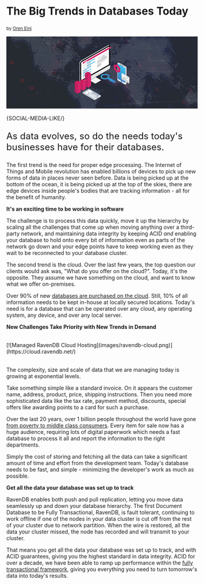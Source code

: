 # The Big Trends in Databases Today
<small>by <a href="mailto:ayende@hibernatingrhinos.com">Oren Eini</a></small>

<div class="article-img figure text-center">
  <img src="images/the-big-trends-in-databases-today.jpg" alt="The Big Trends in Databases Today" class="img-responsive img-thumbnail">
</div>

{SOCIAL-MEDIA-LIKE/}

<p class="lead" style="font-size: 24px">As data evolves, so do the needs today's businesses have for their databases.</p>

The first trend is the need for proper edge processing. The Internet of Things and Mobile revolution has enabled billions of devices to pick up new forms of data in places never seen before. Data is being picked up at the bottom of the ocean, it is being picked up at the top of the skies, there are edge devices inside people's bodies that are tracking information - all for the benefit of humanity.

**It's an exciting time to be working in software**

The challenge is to process this data quickly, move it up the hierarchy by scaling all the challenges that come up when moving anything over a third-party network, and maintaining data integrity by keeping ACID *and* enabling your database to hold onto every bit of information even as parts of the network go down and your edge points have to keep working even as they wait to be reconnected to your database cluster.

The second trend is the cloud. Over the last few years, the top question our clients would ask was, "What do you offer on the cloud?".
Today, it's the opposite. They assume we have something on the cloud, and want to know what we offer on-premises.

Over 90% of new [databases are purchased on the cloud](https://ravendb.net/buy). Still, 10% of all information needs to be kept in-house at locally secured locations. Today's need is for a database that can be operated over any cloud, any operating system, any device, and over any local server.

**New Challenges Take Priority with New Trends in Demand**

<br/>
[![Managed RavenDB Cloud Hosting](images/ravendb-cloud.png)](https://cloud.ravendb.net/)
<br/><br/>

The complexity, size and scale of data that we are managing today is growing at exponential levels.

Take something simple like a standard invoice. On it appears the customer name, address, product, price, shipping instructions. Then you need more sophisticated data like the tax rate, payment method, discounts, special offers like awarding points to a card for such a purchase.

Over the last 20 years, over 1 billion people throughout the world have gone <a href="https://www.thetimes.co.uk/article/half-the-world-now-middle-class-as-living-standards-rise-in-east-v38l3m20s" target="_blank" rel="nofollow">from poverty to middle class consumers</a>. Every item for sale now has a huge audience, requiring lots of digital paperwork which needs a fast database to process it all and report the information to the right departments.

Simply the cost of storing and fetching all the data can take a significant amount of time and effort from the development team. Today's database needs to be fast, and simple - minimizing the developer's work as much as possible.

**Get all the data your database was set up to track**

RavenDB enables both push and pull replication, letting you move data seamlessly up and down your database hierarchy. The first Document Database to be Fully Transactional, RavenDB, is fault tolerant, continuing to work offline if one of the nodes in your data cluster is cut off from the rest of your cluster due to network partition. When the wire is restored, all the data your cluster missed, the node has recorded and will transmit to your cluster.

That means you get all the data your database was set up to track, and with ACID guarantees, giving you the highest standard in data integrity. ACID for over a decade, we have been able to ramp up performance within the [fully transactional framework](https://ravendb.net/features/high-availability), giving you everything you need to turn tomorrow's data into today's results.